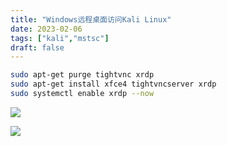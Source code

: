 ```yaml
---
title: "Windows远程桌面访问Kali Linux"
date: 2023-02-06
tags: ["kali","mstsc"]
draft: false
---
```


```bash
sudo apt-get purge tightvnc xrdp 
sudo apt-get install xfce4 tightvncserver xrdp 
sudo systemctl enable xrdp --now
```
<!--more-->



![](https://www.guyu.pro/2023/02/06/1.webp)

![](https://www.guyu.pro/2023/02/06/2.webp)

